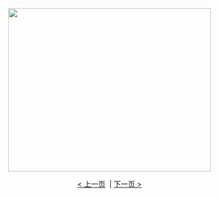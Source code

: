 		

<p align="center">
<img border="0" src="https://cloud.githubusercontent.com/assets/26177494/25069457/1b1ef42c-224f-11e7-83db-6fb471e161ff.gif" width="400" height="324"></p>

<p align="center"><a href="自焚骗局动画-1.htm">&lt; 上一页</a>&nbsp; |
<a href="zfpjdh-3.htm">下一页 &gt;</a></p>
